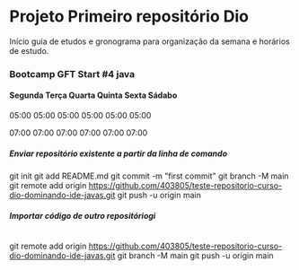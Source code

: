 # Projeto Primeiro repositório Dio

Início guia de etudos e gronograma para organização da semana e horários de estudo.



### Bootcamp GFT Start #4 java



#### Segunda      Terça      Quarta      Quinta      Sexta      Sádabo 

05:00                   05:00             05:00             05:00              05:00            05:00

07:00                    07:00           07:00                07:00            07:00            07:00



##### Enviar repositório existente a partir da linha de comando

git init
git add README.md
git commit -m "first commit"
git branch -M main
git remote add origin https://github.com/403805/teste-repositorio-curso-dio-dominando-ide-javas.git
git push -u origin main

##### Importar código de outro repositóriogi

```

```

git remote add origin https://github.com/403805/teste-repositorio-curso-dio-dominando-ide-javas.git
git branch -M main
git push -u origin main







